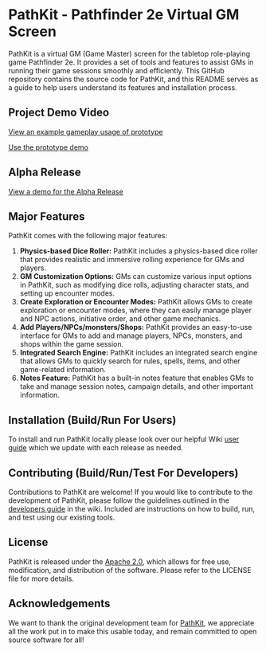 # PathKit - Pathfinder 2e Virtual GM Screen

PathKit is a virtual GM (Game Master) screen for the tabletop role-playing game Pathfinder 2e. It provides a set of tools and features to assist GMs in running their game sessions smoothly and efficiently. This GitHub repository contains the source code for PathKit, and this README serves as a guide to help users understand its features and installation process.

## Project Demo Video
[View an example gameplay usage of prototype](https://www.youtube.com/watch?v=01wgcb1VR4I)

[Use the prototype demo](https://main--fantastic-pegasus-e6a1d9.netlify.app/)

## Alpha Release
[View a demo for the Alpha Release](https://youtu.be/HHFSkAdBkdI)

## Major Features

PathKit comes with the following major features:

1. **Physics-based Dice Roller:** PathKit includes a physics-based dice roller that provides realistic and immersive rolling experience for GMs and players.
2. **GM Customization Options:** GMs can customize various input options in PathKit, such as modifying dice rolls, adjusting character stats, and setting up encounter modes.
3. **Create Exploration or Encounter Modes:** PathKit allows GMs to create exploration or encounter modes, where they can easily manage player and NPC actions, initiative order, and other game mechanics.
4. **Add Players/NPCs/monsters/Shops:** PathKit provides an easy-to-use interface for GMs to add and manage players, NPCs, monsters, and shops within the game session.
5. **Integrated Search Engine:** PathKit includes an integrated search engine that allows GMs to quickly search for rules, spells, items, and other game-related information.
6. **Notes Feature:** PathKit has a built-in notes feature that enables GMs to take and manage session notes, campaign details, and other important information.

## Installation (Build/Run For Users)

To install and run PathKit locally please look over our helpful Wiki [user guide](https://github.com/Morelitea/PathKit/wiki/User-Manual) which we update with each release as needed.

## Contributing (Build/Run/Test For Developers)

Contributions to PathKit are welcome! If you would like to contribute to the development of PathKit, please follow the guidelines outlined in the [developers guide](https://github.com/Morelitea/PathKit/wiki/Developer-Guidelines) in the wiki. Included are instructions on how to build, run, and test using our existing tools.

## License

PathKit is released under the [Apache 2.0](LICENSE), which allows for free use, modification, and distribution of the software. Please refer to the LICENSE file for more details.

## Acknowledgements

We want to thank the original development team for [PathKit](https://github.com/LeeJMorel/PathKit), we appreciate all the work put in to make this usable today, and remain committed to open source software for all!
